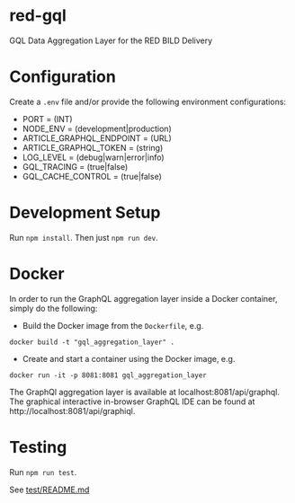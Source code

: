 # red-gql
GQL Data Aggregation Layer for the RED BILD Delivery

# Configuration
Create a `.env` file and/or provide the following environment configurations:
- PORT = (INT)
- NODE_ENV = (development|production)
- ARTICLE_GRAPHQL_ENDPOINT = (URL)
- ARTICLE_GRAPHQL_TOKEN = (string)
- LOG_LEVEL = (debug|warn|error|info)
- GQL_TRACING = (true|false)
- GQL_CACHE_CONTROL = (true|false)

# Development Setup
Run `npm install`.
Then just `npm run dev`.

# Docker
In order to run the GraphQL aggregation layer inside a Docker container, simply do the following:
 
* Build the Docker image from the `Dockerfile`, e.g.
```
docker build -t "gql_aggregation_layer" .
```
* Create and start a container using the Docker image, e.g.
```
docker run -it -p 8081:8081 gql_aggregation_layer
```
The GraphQl aggregation layer is available at localhost:8081/api/graphql. The graphical interactive in-browser 
GraphQL IDE can be found at http://localhost:8081/api/graphiql.

# Testing
Run `npm run test`.

See [test/README.md](test/README.md)
